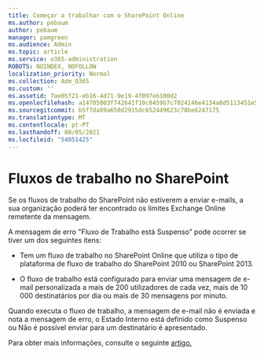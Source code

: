 ```yaml
---
title: Começar a trabalhar com o SharePoint Online
ms.author: pebaum
author: pebaum
manager: pamgreen
ms.audience: Admin
ms.topic: article
ms.service: o365-administration
ROBOTS: NOINDEX, NOFOLLOW
localization_priority: Normal
ms.collection: Adm_O365
ms.custom: ''
ms.assetid: 7ae05f21-eb16-4d71-9e19-4f097eb100d2
ms.openlocfilehash: a14705003f742641f10c8459b7c7024146e4134a8d5113451e5732cef7326484
ms.sourcegitcommit: b5f7da89a650d2915dc652449623c78be6247175
ms.translationtype: MT
ms.contentlocale: pt-PT
ms.lasthandoff: 08/05/2021
ms.locfileid: "54051425"
---
```

# <a name="workflows-in-sharepoint"></a>Fluxos de trabalho no SharePoint

Se os fluxos de trabalho do SharePoint não estiverem a enviar e-mails, a sua organização poderá ter encontrado os limites Exchange Online remetente da mensagem.

A mensagem de erro "Fluxo de Trabalho está Suspenso" pode ocorrer se tiver um dos seguintes itens:

- Tem um fluxo de trabalho no SharePoint Online que utiliza o tipo de plataforma de fluxo de trabalho do SharePoint 2010 ou SharePoint 2013.

- O fluxo de trabalho está configurado para enviar uma mensagem de e-mail personalizada a mais de 200 utilizadores de cada vez, mais de 10 000 destinatários por dia ou mais de 30 mensagens por minuto.

Quando executa o fluxo de trabalho, a mensagem de e-mail não é enviada e nota a mensagem de erro, o Estado Interno está definido como Suspenso ou Não é possível enviar para um destinatário é apresentado.

Para obter mais informações, consulte o seguinte [artigo.](https://docs.microsoft.com/sharepoint/support/workflows/configured-workflow-fails-running)

